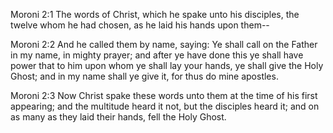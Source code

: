 Moroni 2:1 The words of Christ, which he spake unto his disciples, the
twelve whom he had chosen, as he laid his hands upon them--

Moroni 2:2 And he called them by name, saying: Ye shall call on the
Father in my name, in mighty prayer; and after ye have done this ye
shall have power that to him upon whom ye shall lay your hands, ye shall
give the Holy Ghost; and in my name shall ye give it, for thus do mine
apostles.

Moroni 2:3 Now Christ spake these words unto them at the time of his
first appearing; and the multitude heard it not, but the disciples heard
it; and on as many as they laid their hands, fell the Holy Ghost.
